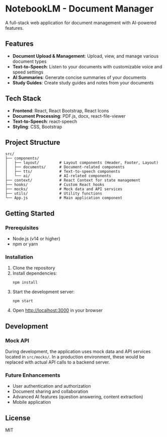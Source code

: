 # NotebookLM - Document Manager

A full-stack web application for document management with AI-powered features.

## Features

- **Document Upload & Management**: Upload, view, and manage various document types
- **Text-to-Speech**: Listen to your documents with customizable voice and speed settings
- **AI Summaries**: Generate concise summaries of your documents
- **Study Guides**: Create study guides and notes from your documents

## Tech Stack

- **Frontend**: React, React Bootstrap, React Icons
- **Document Processing**: PDF.js, docx, react-file-viewer
- **Text-to-Speech**: react-speech
- **Styling**: CSS, Bootstrap

## Project Structure

```
src/
├── components/
│   ├── layout/         # Layout components (Header, Footer, Layout)
│   ├── documents/      # Document-related components
│   ├── tts/            # Text-to-speech components
│   └── ai/             # AI-related components
├── context/            # React Context for state management
├── hooks/              # Custom React hooks
├── mocks/              # Mock data and API services
├── utils/              # Utility functions
└── App.js              # Main application component
```

## Getting Started

### Prerequisites

- Node.js (v14 or higher)
- npm or yarn

### Installation

1. Clone the repository
2. Install dependencies:
   ```
   npm install
   ```
3. Start the development server:
   ```
   npm start
   ```
4. Open [http://localhost:3000](http://localhost:3000) in your browser

## Development

### Mock API

During development, the application uses mock data and API services located in `src/mocks/`. In a production environment, these would be replaced with actual API calls to a backend server.

### Future Enhancements

- User authentication and authorization
- Document sharing and collaboration
- Advanced AI features (question answering, content extraction)
- Mobile application

## License

MIT
